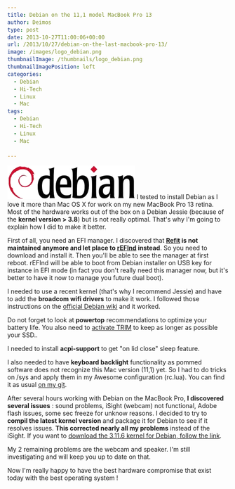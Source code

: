 ```yaml
---
title: Debian on the 11,1 model MacBook Pro 13
author: Deimos
type: post
date: 2013-10-27T11:00:06+00:00
url: /2013/10/27/debian-on-the-last-macbook-pro-13/
image: /images/logo_debian.png
thumbnailImage: /thumbnails/logo_debian.png
thumbnailImagePosition: left
categories:
  - Debian
  - Hi-Tech
  - Linux
  - Mac
tags:
  - Debian
  - Hi-Tech
  - Linux
  - Mac

---
```

![debian_logo](/images/logo_debian.png)
I tested to install Debian as I love it more than Mac OS X for work on my new MacBook Pro 13 retina. Most of the hardware works out of the box on a Debian Jessie (because of the **kernel version > 3.8**) but is not really optimal. That's why I'm going to explain how I did to make it better.

First of all, you need an EFI manager. I discovered that **[Refit](http://refit.sourceforge.net/) is not maintained anymore and let place to [rEFInd](http://www.rodsbooks.com/refind/) instead**. So you need to download and install it. Then you'll be able to see the manager at first reboot. rEFInd will be able to boot from Debian installer on USB key for instance in EFI mode (in fact you don't really need this manager now, but it's better to have it now to manage you future dual boot).

I needed to use a recent kernel (that's why I recommend Jessie) and have to add the **broadcom wifi drivers** to make it work. I followed those instructions on the [official Debian wiki](https://wiki.debian.org/wl) and it worked.

Do not forget to look at **powertop** recommendations to optimize your battery life. You also need to [activate TRIM](http://wiki.deimos.fr/Optimiser_les_performances_des_disques_dur_sur_Linux#Optimisations_pour_les_SSDs) to keep as longer as possible your SSD..

I needed to install **acpi-support** to get "on lid close" sleep feature.

I also needed to have **keyboard backlight** functionality as pommed software does not recognize this Mac version (11,1) yet. So I had to do tricks on /sys and apply them in my Awesome configuration (rc.lua). You can find it as usual [on my git](https://git.deimos.fr/?p=git_deimosfr.git;a=tree;f=user_config/awesome).

After several hours working with Debian on the MacBook Pro, **I discovered several issues** : sound problems, iSight (webcam) not functional, Adobe flash issues, some sec freeze for unknow reasons. I decided to try to **compil the latest kernel version** and package it for Debian to see if it resolves issues. **This corrected nearly all my problems** instead of the iSight. If you want to [download the 3.11.6 kernel for Debian, follow the link](https://mega.co.nz/#!ulgwhASC!OfGNsyRoaIcnX4hi0rSyH1BUo9hA-nVBWor_r9YfGnY).

My 2 remaining problems are the webcam and speaker. I'm still investigating and will keep you up to date on that.

Now I'm really happy to have the best hardware compromise that exist today with the best operating system !